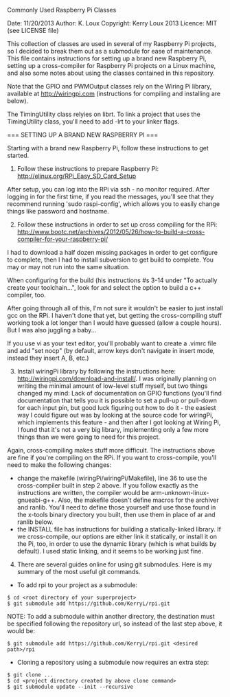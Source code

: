 Commonly Used Raspberry Pi Classes

Date:       11/20/2013
Author:     K. Loux
Copyright:  Kerry Loux 2013
Licence:    MIT (see LICENSE file)

This collection of classes are used in several of my Raspberry Pi projects, so I decided to break them out as a submodule for ease of maintenance.  This file contains instructions for setting up a brand new Raspberry Pi, setting up a cross-compiler for Raspberry Pi projects on a Linux machine, and also some notes about using the classes contained in this repository.

Note that the GPIO and PWMOutput classes rely on the Wiring Pi library, available at http://wiringpi.com (instructions for compiling and installing are below).

The TimingUtility class relyies on librt.  To link a project that uses the TimingUtility class, you'll need to add -lrt to your linker flags.

=== SETTING UP A BRAND NEW RASPBERRY PI ===

Starting with a brand new Raspberry Pi, follow these instructions to get started.

1. Follow these instructions to prepare Raspberry Pi:
http://elinux.org/RPi_Easy_SD_Card_Setup

After setup, you can log into the RPi via ssh - no monitor required.  After logging in for the first time, if you read the messages, you'll see that they recommend running 'sudo raspi-config', which allows you to easily change things like password and hostname.

2. Follow these instructions in order to set up cross compiling for the RPi:
http://www.bootc.net/archives/2012/05/26/how-to-build-a-cross-compiler-for-your-raspberry-pi/

I had to download a half dozen missing packages in order to get configure to complete, then I had to install subversion to get build to complete.  You may or may not run into the same situation.

When configuring for the build (his instructions #s 3-14 under "To actually create your toolchain...", look for and select the option to build a c++ compiler, too.

After going through all of this, I'm not sure it wouldn't be easier to just install gcc on the RPi.  I haven't done that yet, but getting the cross-compiling stuff working took a lot longer than I would have guessed (allow a couple hours).  But I was also juggling a baby...

If you use vi as your text editor, you'll probably want to create a .vimrc file and add "set nocp" (by default, arrow keys don't navigate in insert mode, instead they insert A, B, etc.)

3.  Install wiringPi library by following the instructions here:
http://wiringpi.com/download-and-install/.  I was originally planning on writing the minimal amount of low-level stuff myself, but two things changed my mind:  Lack of documentation on GPIO functions (you'll find documentation that tells you it is possible to set a pull-up or pull-down for each input pin, but good luck figuring out how to do it - the easiest way I could figure out was by looking at the source code for wiringPi, which implements this feature - and then after I got looking at Wiring Pi, I found that it's not a very big library, implementing only a few more things than we were going to need for this project.

Again, cross-compiling makes stuff more difficult.  The instructions above are fine if you're compiling on the RPi.  If you want to cross-compile, you'll need to make the following changes:
- change the makefile (wiringPi/wiringPi/Makefile), line 36 to use the cross-compiler built in step 2 above.  If you follow exactly as the instructions are written, the compiler would be arm-unknown-linux-gnueabi-g++.  Also, the makefile doesn't define macros for the archiver and ranlib.  You'll need to define those yourself and use those found in the x-tools binary directory you built, then use them in place of ar and ranlib below.
- the INSTALL file has instructions for building a statically-linked library.  If we cross-compile, our options are either link it statically, or install it on the Pi, too, in order to use the dynamic library (which is what builds by default).  I used static linking, and it seems to be working just fine.

4.  There are several guides online for using git submodules.  Here is my summary of the most useful git commands.
- To add rpi to your project as a submodule:
```
$ cd <root directory of your superproject>
$ git submodule add https://github.com/KerryL/rpi.git
```

NOTE:  To add a submodule within another directory, the destination must be specified following the repository url, so instead of the last step above, it would be:
```
$ git submodule add https://github.com/KerryL/rpi.git <desired path>/rpi
```

- Cloning a repository using a submodule now requires an extra step:
````
$ git clone ...
$ cd <project directory created by above clone command>
$ git submodule update --init --recursive
````
